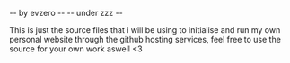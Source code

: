 -- by evzero --
-- under zzz --

This is just the source files that i will be using to initialise and run my own personal website through the github hosting services, feel free to use the source for your own work aswell <3
